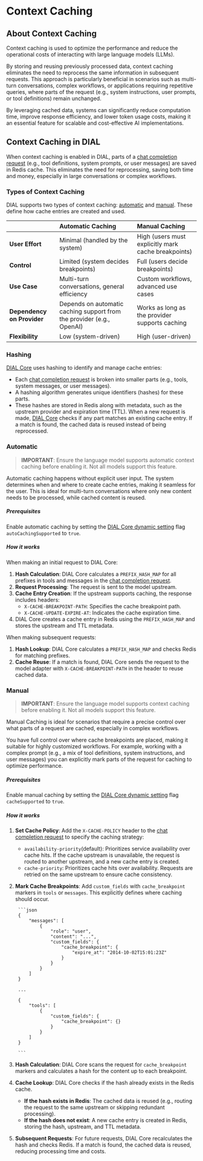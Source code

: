 # Context Caching

## About Context Caching

Context caching is used to optimize the performance and reduce the operational costs of interacting with large language models (LLMs).

By storing and reusing previously processed data, context caching eliminates the need to reprocess the same information in subsequent requests. This approach is particularly beneficial in scenarios such as multi-turn conversations, complex workflows, or applications requiring repetitive queries, where parts of the request (e.g., system instructions, user prompts, or tool definitions) remain unchanged. 

By leveraging cached data, systems can significantly reduce computation time, improve response efficiency, and lower token usage costs, making it an essential feature for scalable and cost-effective AI implementations.

## Context Caching in DIAL

When context caching is enabled in DIAL, parts of a [chat completion request](https://dialx.ai/dial_api#operation/sendChatCompletionRequest) (e.g., tool definitions, system prompts, or user messages) are saved in Redis cache. This eliminates the need for reprocessing, saving both time and money, especially in large conversations or complex workflows.

### Types of Context Caching

DIAL supports two types of context caching: [automatic](#automatic) and [manual](#manual). These define how cache entries are created and used.

|  | Automatic Caching | Manual Caching |
| :-- | :-- | :-- |
| **User Effort**| Minimal (handled by the system) | High (users must explicitly mark cache breakpoints) |
| **Control** | Limited (system decides breakpoints) | Full (users decide breakpoints) |
| **Use Case** | Multi-turn conversations, general efficiency | Custom workflows, advanced use cases |
| **Dependency on Provider** | Depends on automatic caching support from the provider (e.g., OpenAI) | Works as long as the provider supports caching |
| **Flexibility** | Low (system-driven) | High (user-driven) |

### Hashing

[DIAL Core](/docs/platform/3.core/0.about-core.md) uses hashing to identify and manage cache entries:

* Each [chat completion request](https://dialx.ai/dial_api#operation/sendChatCompletionRequest) is broken into smaller parts (e.g., tools, system messages, or user messages).
* A hashing algorithm generates unique identifiers (hashes) for these parts.
* These hashes are stored in Redis along with metadata, such as the upstream provider and expiration time (TTL).
When a new request is made, [DIAL Core](/docs/platform/3.core/0.about-core.md) checks if any part matches an existing cache entry. If a match is found, the cached data is reused instead of being reprocessed.


### Automatic

> **IMPORTANT**: Ensure the language model supports automatic context caching before enabling it. Not all models support this feature.

Automatic caching happens without explicit user input. The system determines when and where to create cache entries, making it seamless for the user. This is ideal for multi-turn conversations where only new content needs to be processed, while cached content is reused.

##### Prerequisites

Enable automatic caching by setting the [DIAL Core dynamic setting](https://github.com/epam/ai-dial-core?tab=readme-ov-file#dynamic-settings) flag `autoCachingSupported` to `true`. 

##### How it works

When making an initial request to DIAL Core:

1. **Hash Calculation**: DIAL Core calculates a `PREFIX_HASH_MAP` for all prefixes in tools and messages in the [chat completion request](https://dialx.ai/dial_api#operation/sendChatCompletionRequest).
2. **Request Processing**: The request is sent to the model upstream.
3. **Cache Entry Creation**: If the upstream supports caching, the response includes headers:
    - `X-CACHE-BREAKPOINT-PATH`: Specifies the cache breakpoint path.
    - `X-CACHE-UPDATE-EXPIRE-AT`: Indicates the cache expiration time.
4. DIAL Core creates a cache entry in Redis using the `PREFIX_HASH_MAP` and stores the upstream and TTL metadata.

When making subsequent requests:

1. **Hash Lookup**: DIAL Core calculates a `PREFIX_HASH_MAP` and checks Redis for matching prefixes.
2. **Cache Reuse**: If a match is found, DIAL Core sends the request to the model adapter with `X-CACHE-BREAKPOINT-PATH` in the header to reuse cached data.

### Manual

> **IMPORTANT**: Ensure the language model supports context caching before enabling it. Not all models support this feature.

Manual Caching is ideal for scenarios that require a precise control over what parts of a request are cached, especially in complex workflows.

You have full control over where cache breakpoints are placed, making it suitable for highly customized workflows. For example, working with a complex prompt (e.g., a mix of tool definitions, system instructions, and user messages) you can explicitly mark parts of the request for caching to optimize performance.

##### Prerequisites

Enable manual caching by setting the [DIAL Core dynamic setting](https://github.com/epam/ai-dial-core?tab=readme-ov-file#dynamic-settings) flag `cacheSupported` to `true`.

##### How it works

1. **Set Cache Policy**: Add the `X-CACHE-POLICY` header to the [chat completion request](https://dialx.ai/dial_api#operation/sendChatCompletionRequest) to specify the caching strategy:
    - `availability-priority`(default): Prioritizes service availability over cache hits. If the cache upstream is unavailable, the request is routed to another upstream, and a new cache entry is created.
    - `cache-priority`: Prioritizes cache hits over availability. Requests are retried on the same upstream to ensure cache consistency.
2. **Mark Cache Breakpoints**: Add `custom_fields` with `cache_breakpoint` markers in `tools` or `messages`. This explicitly defines where caching should occur.

        ```json
        {
            "messages": [
                {
                    "role": "user",
                    "content": "...",
                    "custom_fields": {
                        "cache_breakpoint": {
                            "expire_at": "2014-10-02T15:01:23Z"
                        }
                    }
                }
            ]
        }

        ...

        {
            "tools": [
                {
                    "custom_fields": {
                        "cache_breakpoint": {}
                    }
                }
            ]
        }

        ```

3. **Hash Calculation**: DIAL Core scans the request for `cache_breakpoint` markers and calculates a hash for the content up to each breakpoint.
4. **Cache Lookup**: DIAL Core checks if the hash already exists in the Redis cache.
    - **If the hash exists in Redis**: The cached data is reused (e.g., routing the request to the same upstream or skipping redundant processing).
    - **If the hash does not exist**: A new cache entry is created in Redis, storing the hash, upstream, and TTL metadata.
5. **Subsequent Requests**: For future requests, DIAL Core recalculates the hash and checks Redis. If a match is found, the cached data is reused, reducing processing time and costs.

